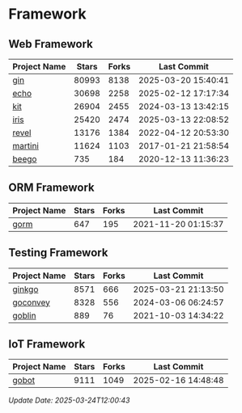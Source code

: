 # Framework

## Web Framework
| Project Name | Stars | Forks | Last Commit |
| ------------ | ----- | ----- | ----------- |
| [gin](https://github.com/gin-gonic/gin) | 80993 | 8138 | 2025-03-20 15:40:41 |
| [echo](https://github.com/labstack/echo) | 30698 | 2258 | 2025-02-12 17:17:34 |
| [kit](https://github.com/go-kit/kit) | 26904 | 2455 | 2024-03-13 13:42:15 |
| [iris](https://github.com/kataras/iris) | 25420 | 2474 | 2025-03-13 22:08:52 |
| [revel](https://github.com/revel/revel) | 13176 | 1384 | 2022-04-12 20:53:30 |
| [martini](https://github.com/go-martini/martini) | 11624 | 1103 | 2017-01-21 21:58:54 |
| [beego](https://github.com/astaxie/beego) | 735 | 184 | 2020-12-13 11:36:23 |

## ORM Framework
| Project Name | Stars | Forks | Last Commit |
| ------------ | ----- | ----- | ----------- |
| [gorm](https://github.com/jinzhu/gorm) | 647 | 195 | 2021-11-20 01:15:37 |

## Testing Framework
| Project Name | Stars | Forks | Last Commit |
| ------------ | ----- | ----- | ----------- |
| [ginkgo](https://github.com/onsi/ginkgo) | 8571 | 666 | 2025-03-21 21:13:50 |
| [goconvey](https://github.com/smartystreets/goconvey) | 8328 | 556 | 2024-03-06 06:24:57 |
| [goblin](https://github.com/franela/goblin) | 889 | 76 | 2021-10-03 14:34:22 |

## IoT Framework
| Project Name | Stars | Forks | Last Commit |
| ------------ | ----- | ----- | ----------- |
| [gobot](https://github.com/hybridgroup/gobot) | 9111 | 1049 | 2025-02-16 14:48:48 |

*Update Date: 2025-03-24T12:00:43*